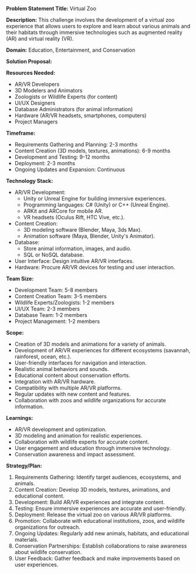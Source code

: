 **Problem Statement Title:** Virtual Zoo

**Description:** This challenge involves the development of a virtual zoo experience that allows users to explore and learn about various animals and their habitats through immersive technologies such as augmented reality (AR) and virtual reality (VR).

**Domain:** Education, Entertainment, and Conservation

**Solution Proposal:**

**Resources Needed:**
- AR/VR Developers
- 3D Modelers and Animators
- Zoologists or Wildlife Experts (for content)
- UI/UX Designers
- Database Administrators (for animal information)
- Hardware (AR/VR headsets, smartphones, computers)
- Project Managers

**Timeframe:**
- Requirements Gathering and Planning: 2-3 months
- Content Creation (3D models, textures, animations): 6-9 months
- Development and Testing: 9-12 months
- Deployment: 2-3 months
- Ongoing Updates and Expansion: Continuous

**Technology Stack:**
- AR/VR Development:
  - Unity or Unreal Engine for building immersive experiences.
  - Programming languages: C# (Unity) or C++ (Unreal Engine).
  - ARKit and ARCore for mobile AR.
  - VR headsets (Oculus Rift, HTC Vive, etc.).
- Content Creation:
  - 3D modeling software (Blender, Maya, 3ds Max).
  - Animation software (Maya, Blender, Unity's Animator).
- Database:
  - Store animal information, images, and audio.
  - SQL or NoSQL database.
- User Interface: Design intuitive AR/VR interfaces.
- Hardware: Procure AR/VR devices for testing and user interaction.

**Team Size:**
- Development Team: 5-8 members
- Content Creation Team: 3-5 members
- Wildlife Experts/Zoologists: 1-2 members
- UI/UX Team: 2-3 members
- Database Team: 1-2 members
- Project Management: 1-2 members

**Scope:**
- Creation of 3D models and animations for a variety of animals.
- Development of AR/VR experiences for different ecosystems (savannah, rainforest, ocean, etc.).
- User-friendly interfaces for navigation and interaction.
- Realistic animal behaviors and sounds.
- Educational content about conservation efforts.
- Integration with AR/VR hardware.
- Compatibility with multiple AR/VR platforms.
- Regular updates with new content and features.
- Collaboration with zoos and wildlife organizations for accurate information.

**Learnings:**
- AR/VR development and optimization.
- 3D modeling and animation for realistic experiences.
- Collaboration with wildlife experts for accurate content.
- User engagement and education through immersive technology.
- Conservation awareness and impact assessment.

**Strategy/Plan:**
1. Requirements Gathering: Identify target audiences, ecosystems, and animals.
2. Content Creation: Develop 3D models, textures, animations, and educational content.
3. Development: Build AR/VR experiences and integrate content.
4. Testing: Ensure immersive experiences are accurate and user-friendly.
5. Deployment: Release the virtual zoo on various AR/VR platforms.
6. Promotion: Collaborate with educational institutions, zoos, and wildlife organizations for outreach.
7. Ongoing Updates: Regularly add new animals, habitats, and educational materials.
8. Conservation Partnerships: Establish collaborations to raise awareness about wildlife conservation.
9. User Feedback: Gather feedback and make improvements based on user experiences.
